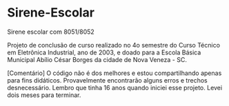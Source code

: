 # Sirene-Escolar
Sirene escolar com 8051/8052

Projeto de conclusão de curso realizado no 4o semestre do Curso Técnico em Eletrônica Industrial, ano de 2003, e doado para a Escola Básica Municipal Abílio César Borges da cidade de Nova Veneza - SC.

[Comentário]
O código não é dos melhores e estou compartilhando apenas para fins didáticos. Provavelmente encontrarão alguns erros e trechos desnecessário.
Lembro que tinha 16 anos quando iniciei esse projeto. Levei dois meses para terminar.



